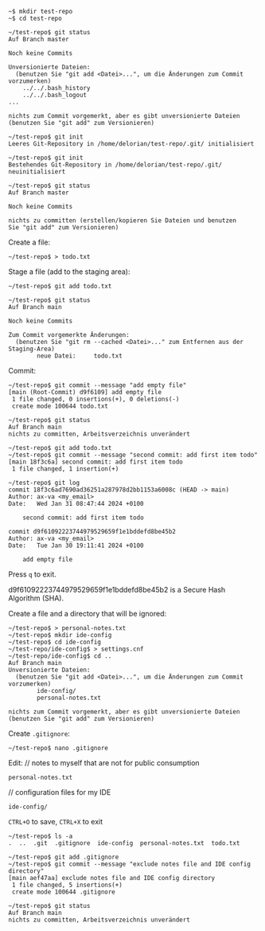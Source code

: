 ```unix
~$ mkdir test-repo
~$ cd test-repo
```

```unix
~/test-repo$ git status
Auf Branch master

Noch keine Commits

Unversionierte Dateien:
  (benutzen Sie "git add <Datei>...", um die Änderungen zum Commit vorzumerken)
	../../.bash_history
	../../.bash_logout
...

nichts zum Commit vorgemerkt, aber es gibt unversionierte Dateien
(benutzen Sie "git add" zum Versionieren)
```

```unix
~/test-repo$ git init
Leeres Git-Repository in /home/delorian/test-repo/.git/ initialisiert
```

```unix
~/test-repo$ git init
Bestehendes Git-Repository in /home/delorian/test-repo/.git/ neuinitialisiert
```

```unix
~/test-repo$ git status
Auf Branch master

Noch keine Commits

nichts zu committen (erstellen/kopieren Sie Dateien und benutzen
Sie "git add" zum Versionieren)
```

Create a file:
```unix
~/test-repo$ > todo.txt
```

Stage a file (add to the staging area):
```unix
~/test-repo$ git add todo.txt
```

```unix
~/test-repo$ git status
Auf Branch main

Noch keine Commits

Zum Commit vorgemerkte Änderungen:
  (benutzen Sie "git rm --cached <Datei>..." zum Entfernen aus der Staging-Area)
        neue Datei:     todo.txt
```

Commit:
```unix
~/test-repo$ git commit --message "add empty file"
[main (Root-Commit) d9f6109] add empty file
 1 file changed, 0 insertions(+), 0 deletions(-)
 create mode 100644 todo.txt
```

```unix
~/test-repo$ git status
Auf Branch main
nichts zu committen, Arbeitsverzeichnis unverändert

~/test-repo$ git add todo.txt
~/test-repo$ git commit --message "second commit: add first item todo"
[main 18f3c6a] second commit: add first item todo
 1 file changed, 1 insertion(+)
```

```unix
~/test-repo$ git log
commit 18f3c6ad7690ad36251a287978d2bb1153a6008c (HEAD -> main)
Author: ax-va <my_email>
Date:   Wed Jan 31 08:47:44 2024 +0100

    second commit: add first item todo

commit d9f61092223744979529659f1e1bddefd8be45b2
Author: ax-va <my_email>
Date:   Tue Jan 30 19:11:41 2024 +0100

    add empty file
```

Press `q` to exit.

d9f61092223744979529659f1e1bddefd8be45b2 is a Secure Hash Algorithm (SHA).

Create a file and a directory that will be ignored:
```unix
~/test-repo$ > personal-notes.txt
~/test-repo$ mkdir ide-config
~/test-repo$ cd ide-config
~/test-repo/ide-config$ > settings.cnf
~/test-repo/ide-config$ cd ..
Auf Branch main
Unversionierte Dateien:
  (benutzen Sie "git add <Datei>...", um die Änderungen zum Commit vorzumerken)
        ide-config/
        personal-notes.txt

nichts zum Commit vorgemerkt, aber es gibt unversionierte Dateien
(benutzen Sie "git add" zum Versionieren)
```

Create `.gitignore`:
```unix
~/test-repo$ nano .gitignore
```

Edit:
// notes to myself that are not for public consumption

`personal-notes.txt`

// configuration files for my IDE

`ide-config/`

`CTRL+O` to save, `CTRL+X` to exit

```unix
~/test-repo$ ls -a
.  ..  .git  .gitignore  ide-config  personal-notes.txt  todo.txt

~/test-repo$ git add .gitignore
~/test-repo$ git commit --message "exclude notes file and IDE config directory"
[main aef47aa] exclude notes file and IDE config directory
 1 file changed, 5 insertions(+)
 create mode 100644 .gitignore
```

```unix
~/test-repo$ git status
Auf Branch main
nichts zu committen, Arbeitsverzeichnis unverändert
```
